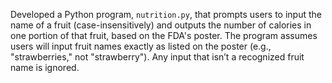 Developed a Python program, `nutrition.py`, that prompts users to input the name of a fruit (case-insensitively) and outputs the number of calories in one portion of that fruit, based on the FDA's poster. The program assumes users will input fruit names exactly as listed on the poster (e.g., "strawberries," not "strawberry"). Any input that isn’t a recognized fruit name is ignored.